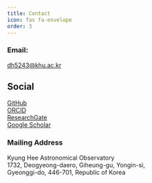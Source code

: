 ```yaml
---
title: Contact
icon: fas fa-envelope
order: 3
---
```


### **Email:**

dh5243@khu.ac.kr

## **Social**

<i class="fab fa-github"></i> [GitHub](https://github.com/donghuison) <br>
<i class="fab fa-orcid"></i> [ORCID](https://orcid.org/0009-0008-4201-4159) <br>
<i class="fab fa-researchgate"></i> [ResearchGate](https://www.researchgate.net/profile/Son-Donghui) <br>
<i class="fab fa-google-scholar"></i> [Google Scholar](https://scholar.google.com/citations?hl=ko&user=gtVr3c4AAAAJ) <br>

<!-- <i class="fab fa-linkedin"></i> [Linkedin](https://www.linkedin.com/in/robertcaddy1/) -->

### **Mailing Address**

Kyung Hee Astronomical Observatory<br>
1732, Deogyeong-daero, Giheung-gu, Yongin-si,<br>
Gyeonggi-do, 446-701, Republic of Korea
